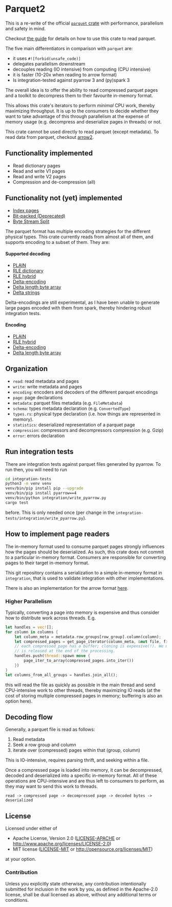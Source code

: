 # Parquet2

This is a re-write of the official [`parquet` crate](https://crates.io/crates/parquet) with performance, parallelism and safety in mind.

Checkout [the guide](https://jorgecarleitao.github.io/parquet2/) for details on how to use
this crate to read parquet.

The five main differentiators in comparison with `parquet` are:
* it uses `#![forbid(unsafe_code)]`
* delegates parallelism downstream
* decouples reading (IO intensive) from computing (CPU intensive)
* it is faster (10-20x when reading to arrow format)
* Is integration-tested against pyarrow 3 and (py)spark 3

The overall idea is to offer the ability to read compressed parquet pages
and a toolkit to decompress them to their favourite in-memory format.

This allows this crate's iterators to perform _minimal_ CPU work, thereby maximizing throughput.
It is up to the consumers to decide whether they want to take advantage of this
through parallelism at the expense of memory usage (e.g. decompress and deserialize
pages in threads) or not.

This crate cannot be used directly to read parquet (except metadata). To read data from parquet,
checkout [arrow2](https://github.com/jorgecarleitao/arrow2).

## Functionality implemented

* Read dictionary pages
* Read and write V1 pages
* Read and write V2 pages
* Compression and de-compression (all)

## Functionality not (yet) implemented

* [Index pages](https://github.com/apache/parquet-format/blob/master/PageIndex.md)
* [Bit-packed (Deprecated)](https://github.com/apache/parquet-format/blob/master/Encodings.md#bit-packed-deprecated-bit_packed--4)
* [Byte Stream Split](https://github.com/apache/parquet-format/blob/master/Encodings.md#byte-stream-split-byte_stream_split--9)

The parquet format has multiple encoding strategies for the different physical types.
This crate currently reads from almost all of them, and supports encoding to a subset
of them. They are:

#### Supported decoding

* [PLAIN](https://github.com/apache/parquet-format/blob/master/Encodings.md#plain-plain--0)
* [RLE dictionary](https://github.com/apache/parquet-format/blob/master/Encodings.md#dictionary-encoding-plain_dictionary--2-and-rle_dictionary--8)
* [RLE hybrid](https://github.com/apache/parquet-format/blob/master/Encodings.md#run-length-encoding--bit-packing-hybrid-rle--3)
* [Delta-encoding](https://github.com/apache/parquet-format/blob/master/Encodings.md#delta-encoding-delta_binary_packed--5)
* [Delta length byte array](https://github.com/apache/parquet-format/blob/master/Encodings.md#delta-length-byte-array-delta_length_byte_array--6)
* [Delta strings](https://github.com/apache/parquet-format/blob/master/Encodings.md#delta-strings-delta_byte_array--7)

Delta-encodings are still experimental, as I have been unable to generate large pages encoded
with them from spark, thereby hindering robust integration tests.

#### Encoding

* [PLAIN](https://github.com/apache/parquet-format/blob/master/Encodings.md#plain-plain--0)
* [RLE hybrid](https://github.com/apache/parquet-format/blob/master/Encodings.md#run-length-encoding--bit-packing-hybrid-rle--3)
* [Delta-encoding](https://github.com/apache/parquet-format/blob/master/Encodings.md#delta-encoding-delta_binary_packed--5)
* [Delta length byte array](https://github.com/apache/parquet-format/blob/master/Encodings.md#delta-length-byte-array-delta_length_byte_array--6)

## Organization

* `read`: read metadata and pages
* `write`: write metadata and pages
* `encoding`: encoders and decoders of the different parquet encodings
* `page`: page declarations
* `metadata`: parquet files metadata (e.g. `FileMetaData`)
* `schema`: types metadata declaration (e.g. `ConvertedType`)
* `types.rs`: physical type declaration (i.e. how things are represented in memory).
* `statistics`: deserialized representation of a parquet page
* `compression`: compressors and decompressors compression (e.g. Gzip)
* `error`: errors declaration

## Run integration tests

There are integration tests against parquet files generated by pyarrow.
To run then, you will need to run

```bash
cd integration-tests
python3 -m venv venv
venv/bin/pip install pip --upgrade
venv/bin/pip install pyarrow==4
venv/bin/python integration/write_pyarrow.py
cargo test
```

before. This is only needed once (per change in the `integration-tests/integration/write_pyarrow.py`).

## How to implement page readers

The in-memory format used to consume parquet pages strongly influences how the pages should be deserialized. As such, this crate does not commit to a particular in-memory format. Consumers are responsible for converting pages to their target in-memory format.

This git repository contains a serialization to a simple in-memory format in `integration`, that is
used to validate integration with other implementations.

There is also an implementation for the arrow format [here](https://github.com/jorgecarleitao/arrow2).

### Higher Parallelism

Typically, converting a page into memory is expensive and thus consider how to 
distribute work across threads. E.g.

```rust 
let handles = vec![];
for column in columns {
    let column_meta = metadata.row_groups[row_group].column(column);
    let compressed_pages = get_page_iterator(column_meta, &mut file, file)?.collect()?;
    // each compressed_page has a buffer; cloning is expensive(!). We move it so that the memory
    // is released at the end of the processing.
    handles.push(thread::spawn move {
        page_iter_to_array(compressed_pages.into_iter())
    })
}
let columns_from_all_groups = handles.join_all();
```

this will read the file as quickly as possible in the main thread and send CPU-intensive work to other threads, thereby maximizing IO reads (at the cost of storing multiple compressed pages in memory; buffering is also an option here).

## Decoding flow

Generally, a parquet file is read as follows:

1. Read metadata
2. Seek a row group and column
3. iterate over (compressed) pages within that (group, column)

This is IO-intensive, requires parsing thrift, and seeking within a file.

Once a compressed page is loaded into memory, it can be decompressed, decoded and deserialized into a specific in-memory format. All of these operations are CPU-intensive
and are thus left to consumers to perform, as they may want to send this work to threads.

`read -> compressed page -> decompressed page -> decoded bytes -> deserialized`

## License

Licensed under either of

 * Apache License, Version 2.0 ([LICENSE-APACHE](LICENSE-APACHE) or http://www.apache.org/licenses/LICENSE-2.0)
 * MIT license ([LICENSE-MIT](LICENSE-MIT) or http://opensource.org/licenses/MIT)

at your option.

### Contribution

Unless you explicitly state otherwise, any contribution intentionally submitted for inclusion in the work by you, as defined in the Apache-2.0 license, shall be dual licensed as above, without any additional terms or conditions.
